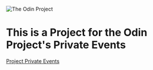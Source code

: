 ![The Odin Project](https://www.theodinproject.com/assets/odin-logo-bd86cf893a3de1f1daceabc1377f58669776616a91ab70c601fd5c16a4686468.svg)
# This is a Project for the Odin Project's Private Events

[Project Private Events](https://www.theodinproject.com/paths/full-stack-ruby-on-rails/courses/ruby-on-rails/lessons/private-events)
